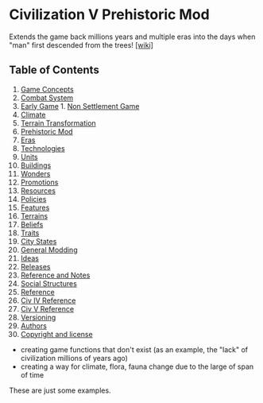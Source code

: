 Civilization V Prehistoric Mod
==============================

Extends the game back millions years and multiple eras into the days when "man" first descended from the trees! [[wiki]](https://github.com/carlosfhernandez/civ5-prehistoric/wiki/Civilization-V---Prehistoric-Era-Mod)

Table of Contents
-----------------

1. [Game Concepts](#t-game-concepts)
  1. [Combat System](#t-combat-system)
  2. [Early Game](#t-early-game)
    1. [Non Settlement Game](#t-non-settlement-game)
  3. [Climate](#t-climate)
  4. [Terrain Transformation](#t-terrain-transformation)
2. [Prehistoric Mod](#t-prehistoric--mod)
  1. [Eras](#t-eras)
  2. [Technologies](#t-technologies)
  3. [Units](#t-units)
  4. [Buildings](#t-buildings)
  5. [Wonders](#t-wonders)
  6. [Promotions](#t-promotions)
  7. [Resources](#t-resources)
  8. [Policies](#t-policies)
  9. [Features](#t-features)
  10. [Terrains](#t-terrains)
  11. [Beliefs](#t-beliefs)
  12. [Traits](#t-traits)
  13. [City States](#t-city-states)
3. [General Modding](#t-general-modding)
4. [Ideas](#t-ideas)
5. [Releases](#t-releases)
6. [Reference and Notes](#t-reference-and-notes)
7. [Social Structures](#t-community)
8. [Reference](#t-reference)
  1. [Civ IV Reference](#t-civ-iv-reference)
  2. [Civ V Reference](#t-civ-v-reference)
9. [Versioning](#t-versioning)
10. [Authors](#t-authors)
11. [Copyright and license](#t-copyright-and-license)






* creating game functions that don't exist (as an example, the "lack" of civilization millions of years ago)
* creating a way for climate, flora, fauna change due to the large of span of time

These are just some examples.
